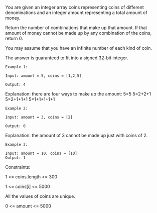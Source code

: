 You are given an integer array coins representing coins of different denominations and an integer amount representing a total amount of money.

Return the number of combinations that make up that amount. If that amount of money cannot be made up by any combination of the coins, return 0.

You may assume that you have an infinite number of each kind of coin.

The answer is guaranteed to fit into a signed 32-bit integer.

```
Example 1:

Input: amount = 5, coins = [1,2,5]

Output: 4
```
Explanation: there are four ways to make up the amount:
5=5
5=2+2+1
5=2+1+1+1
5=1+1+1+1+1
```
Example 2:

Input: amount = 3, coins = [2]

Output: 0
```
Explanation: the amount of 3 cannot be made up just with coins of 2.
```
Example 3:

Input: amount = 10, coins = [10]
Output: 1
 ```
Constraints:

1 <= coins.length <= 300

1 <= coins[i] <= 5000

All the values of coins are unique.

0 <= amount <= 5000
